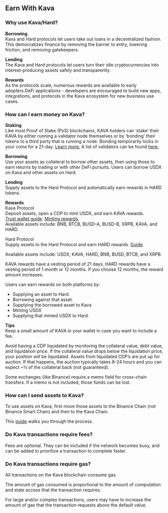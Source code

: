## Earn With Kava 

### Why use Kava/Hard? 
**Borrowing**  
Kava and Hard protocols let users take out loans in a decentralized fashion. This democratizes finance by removing the barrier to entry, lowering friction, and removing gatekeepers.  
  
**Lending**  
The Kava and Hard protocols let users turn their idle cryptocurrencies into interest-producing assets safely and transparently.  
  
**Rewards**  
As the protocols scale, numerous rewards are available to early adopters.DeFi applications - developers are encouraged to build new apps, integrations, and protocols in the Kava ecosystem for new business use cases.

### How can I earn money on Kava?
**Staking**  
Like most Proof of Stake (PoS) blockchains, KAVA holders can ‘stake’ their KAVA by either running a validator node themselves or by ‘bonding’ their tokens to a third party that is running a node. Bonding temporarily locks in your coins for a 21-day. [Learn more.](https://medium.com/kava-labs/kava-staking-guide-4894b8452ab3) A list of validators can be found [here.](https://kava.bigdipper.live/validators)  
  
**Borrowing**  
Use your assets as collateral to borrow other assets, then using those to earn returns by trading or with other DeFi pursuits. Users can borrow USDX on Kava and other assets on Hard.  
  
**Lending**  
Supply assets to the Hard Protocol and automatically earn rewards in HARD tokens.  
  
**Rewards**  
Kava Protocol  
Deposit assets, open a CDP to mint USDX, and earn KAVA rewards.  
[Trust wallet guide](https://medium.com/kava-labs/borrow-usdx-on-kavas-web-app-using-trust-wallet-8540ba61f7a4). [Minting rewards](https://medium.com/kava-labs/usdx-minting-rewards-explained-82d0b74897a2#Reward%20Calculation).  
Available assets include: BNB, BTCB, BUSD-A, BUSD-B, XRPB, KAVA, and HARD.  
  
Hard Protocol  
Supply assets to the Hard Protocol and earn HARD rewards. [Guide](https://medium.com/kava-labs/supply-and-earn-on-hard-money-market-from-binance-com-e3f54acf4b19).  
  
Available assets include: USDX, KAVA, HARD, BNB, BUSD, BTCB, and XRPB.  
  
KAVA rewards have a vesting period of 21 days. HARD rewards have a vesting period of 1 month or 12 months. If you choose 12 months, the reward amount increases.  
  
Users can earn rewards on both platforms by:  
- Supplying an asset to Hard.  
- Borrowing against that asset.  
- Supplying the borrowed asset to Kava  
- Minting USDX  
- Supplying that minted USDX to Hard.  
  
**Tips**  
Keep a small amount of KAVA in your wallet in case you want to include a fee.  
  
Avoid having a CDP liquidated by monitoring the collateral value, debt value, and liquidation price. If the collateral value drops below the liquidation price, your position will be liquidated. Assets from liquidated CDP’s are put up for auction. If that happens, the auction typically takes 8-24 hours and you can expect ~⅓ of the collateral back (not guaranteed).  
  
Some exchanges (like Binance) require a memo field for cross-chain transfers. If a memo is not included, those funds can be lost.
### How can I send assets to Kava? 
To use assets on Kava, first move those assets to the Binance Chain (not Binance Smart Chain) and then to the Kava Chain.  
  
This [guide](https://medium.com/kava-labs/borrow-usdx-on-kavas-web-app-using-trust-wallet-8540ba61f7a4) walks you through the process.
### Do Kava transactions require fees? 
Fees are optional. They can be included if the network becomes busy, and can be added to prioritize a transaction to complete faster.
### Do Kava transactions require gas? 
All transactions on the Kava blockchain consume gas.  
  
The amount of gas consumed is proportional to the amount of computation and state access that the transaction requires.  
  
For large and/or complex transactions, users may have to increase the amount of gas that the transaction requests above the default value.
